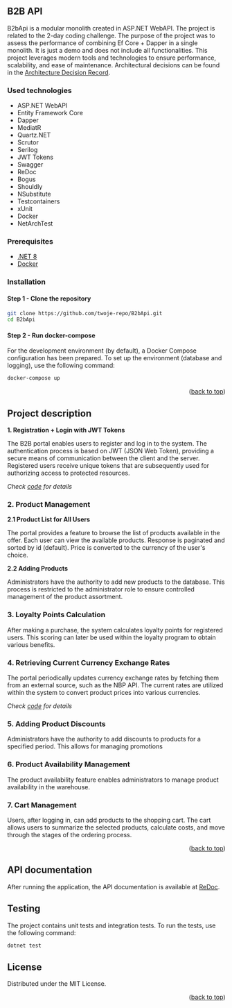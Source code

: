 ﻿<a name="readme-top"></a>

## B2B API

B2bApi is a modular monolith created in ASP.NET WebAPI. The project is related to the 2-day coding challenge.
The purpose of the project was to assess the performance of combining Ef Core + Dapper in a single monolith.
It is just a demo and does not include all functionalities. This project leverages modern
tools and technologies to ensure performance, scalability, and ease of maintenance.
Architectural decisions can be found in the [Architecture Decision Record](Architecture-decisions).

### Used technologies

- ASP.NET WebAPI
- Entity Framework Core
- Dapper
- MediatR
- Quartz.NET
- Scrutor
- Serilog
- JWT Tokens
- Swagger
- ReDoc
- Bogus
- Shouldly
- NSubstitute
- Testcontainers
- xUnit
- Docker
- NetArchTest

### Prerequisites

- [.NET 8](https://dotnet.microsoft.com/download/dotnet/8.0)
- [Docker](https://www.docker.com/get-started)

### Installation

#### Step 1 - Clone the repository

```bash
git clone https://github.com/twoje-repo/B2bApi.git
cd B2bApi
```

#### Step 2 - Run docker-compose

For the development environment (by default), a Docker Compose configuration has been prepared.
To set up the environment (database and logging), use the following command:

```bash
docker-compose up
```

<p align="right">(<a href="#readme-top">back to top</a>)</p>

## Project description

**1. Registration + Login with JWT Tokens**

The B2B portal enables users to register and log in to the system. The authentication process is based
on JWT (JSON Web Token), providing a secure means of communication between the client and the server.
Registered users receive unique tokens that are subsequently used for authorizing access to protected resources.

_Check [code](Shared/Security) for details_

### 2. Product Management

**2.1 Product List for All Users**

The portal provides a feature to browse the list of products available in the offer. Each user can view the available products.
Response is paginated and sorted by id (default). Price is converted to the currency of the user's choice.

**2.2 Adding Products**

Administrators have the authority to add new products to the database. This process is restricted to the administrator
role to ensure controlled management of the product assortment.

### 3. Loyalty Points Calculation

After making a purchase, the system calculates loyalty points for registered users. This scoring can later be used
within the loyalty program to obtain various benefits.

### 4. Retrieving Current Currency Exchange Rates

The portal periodically updates currency exchange rates by fetching them from an external source, such as the NBP API.
The current rates are utilized within the system to convert product prices into various currencies.

_Check [code](ExchangeRates/Jobs) for details_

### 5. Adding Product Discounts

Administrators have the authority to add discounts to products for a specified period. This allows for managing promotions

### 6. Product Availability Management

The product availability feature enables administrators to manage product availability in the warehouse.

### 7. Cart Management

Users, after logging in, can add products to the shopping cart. The cart allows users to summarize the selected products,
calculate costs, and move through the stages of the ordering process.

<p align="right">(<a href="#readme-top">back to top</a>)</p>

## API documentation

After running the application, the API documentation is available at [ReDoc](https://localhost:5058/api-docs/index.html).

## Testing

The project contains unit tests and integration tests. To run the tests, use the following command:

```bash
dotnet test
```

## License

Distributed under the MIT License.

<p align="right">(<a href="#readme-top">back to top</a>)</p>
